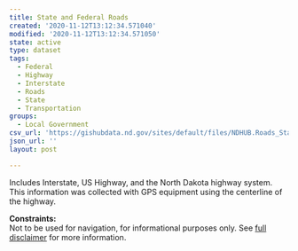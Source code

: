 ```yaml
---
title: State and Federal Roads
created: '2020-11-12T13:12:34.571040'
modified: '2020-11-12T13:12:34.571050'
state: active
type: dataset
tags:
  - Federal
  - Highway
  - Interstate
  - Roads
  - State
  - Transportation
groups:
  - Local Government
csv_url: 'https://gishubdata.nd.gov/sites/default/files/NDHUB.Roads_StateFederal_4.csv'
json_url: ''
layout: post

---
```

<p>Includes Interstate, US Highway, and the North Dakota highway system. This information was collected with GPS equipment using the centerline of the highway.</p>
<p><strong>Constraints:</strong><br />
Not to be used for navigation, for informational purposes only. See <a href="/north-dakota-disclaimer">full disclaimer</a> for more information.</p>

